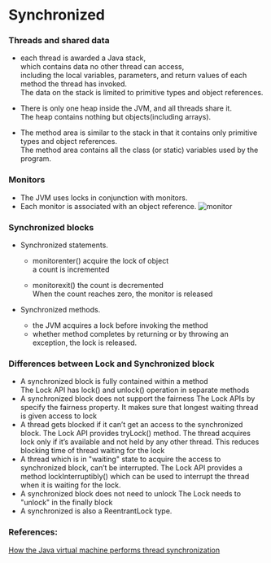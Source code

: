 # Synchronized

### Threads and shared data

* each thread is awarded a Java stack, <br>
    which contains data no other thread can access, <br>
    including the local variables, parameters, and return values of each method the thread has invoked.<br>
    The data on the stack is limited to primitive types and object references. 
    
* There is only one heap inside the JVM, and all threads share it. <br>
    The heap contains nothing but objects(including arrays).
    
* The method area is similar to the stack in that it contains only primitive types and object references. <br>
    The method area contains all the class (or static) variables used by the program.


### Monitors

* The JVM uses locks in conjunction with monitors. <br>
* Each monitor is associated with an object reference. 
![monitor]()


### Synchronized blocks

* Synchronized statements.
    
    * monitorenter()
        acquire the lock of object<br>
        a count is incremented
        
    * monitorexit()
        the count is decremented<br>
        When the count reaches zero, the monitor is released

* Synchronized methods.
    
    * the JVM acquires a lock before invoking the method
    * whether method completes by returning or by throwing an exception, the lock is released.
    

### Differences between Lock and Synchronized block

* A synchronized block is fully contained within a method <br>
    The Lock API has lock() and unlock() operation in separate methods
* A synchronized block does not support the fairness
    The Lock APIs by specify the fairness property. It makes sure that longest waiting thread is given access to lock
* A thread gets blocked if it can’t get an access to the synchronized block. 
    The Lock API provides tryLock() method. 
    The thread acquires lock only if it’s available and not held by any other thread. 
    This reduces blocking time of thread waiting for the lock
* A thread which is in "waiting" state to acquire the access to synchronized block, can’t be interrupted. 
    The Lock API provides a method lockInterruptibly() which can be used to interrupt the thread when it is waiting for the lock.
* A synchronized block does not need to unlock
    The Lock needs to "unlock" in the finally block
* A synchronized is also a ReentrantLock type.



### References:

[How the Java virtual machine performs thread synchronization](https://www.javaworld.com/article/2076971/java-concurrency/how-the-java-virtual-machine-performs-thread-synchronization.html)
